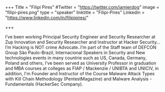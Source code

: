 +++
Title = "Filipi Pires"
#Twitter = "https://twitter.com/iamjerdog"
image = "filipi-pires.png"
type = "speaker"
linktitle = "Filipi-Pires"
Linkedin = "https://www.linkedin.com/in/filipipires/"

+++

I’ve been working Principal Security Engineer and Security Researcher at Zup Innovation and Security Researcher and Instructor at Hacker Security…I’m Hacking is NOT crime Advocate..I’m part of the Staff team of DEFCON Group São Paulo-Brazil, Internacional Speakers in Security and New technologies events in many countrie such as US, Canada, Germany, Poland and others, I’ve been served as University Professor in graduation and MBA courses at colleges as FIAP / Mackenzie / UNIBTA and UNICIV, in addition, I'm Founder and Instructor of the Course Malware Attack Types with Kill Chain Methodology (PentestMagazine) and  Malware Analysis - Fundamentals (HackerSec Company).




